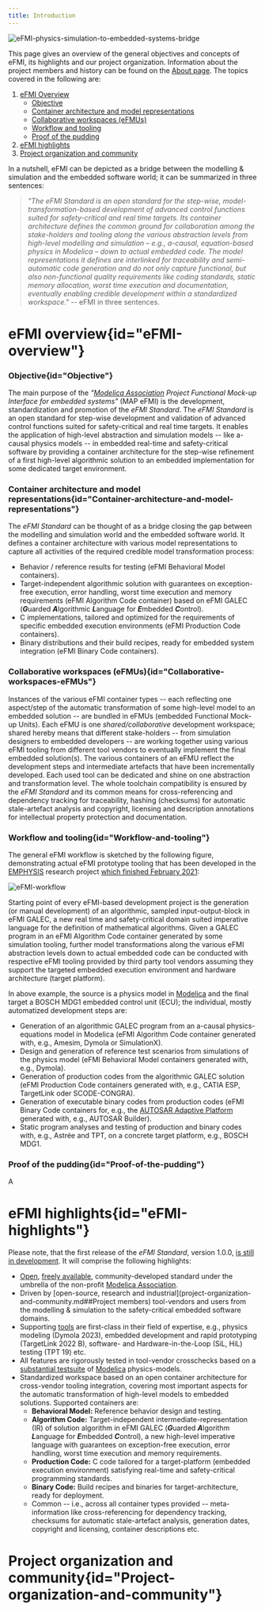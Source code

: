 ```yaml
---
title: Introduction
---
```


![eFMI-physics-simulation-to-embedded-systems-bridge](/media/introduction/eFMI-bridge.png)

[//]: # "# eFMI introduction: Overview, highlights and project organization"

This page gives an overview of the general objectives and concepts of eFMI, its highlights and our project organization. Information about the project members and history can be found on the [About page](/about/). The topics covered in the following are:
 1. [eFMI Overview](#eFMI-overview)
    - [Objective](#Objective)
	- [Container architecture and model representations](#Container-architecture-and-model-representations)
	- [Collaborative workspaces (eFMUs)](#Collaborative-workspaces-eFMUs)
	- [Workflow and tooling](#Workflow-and-tooling)
	- [Proof of the pudding](#Proof-of-the-pudding)
 2. [eFMI highlights](#eFMI-highlights)
 3. [Project organization and community](#Project-organization-and-community)

In a nutshell, eFMI can be depicted as a bridge between the modelling & simulation and the embedded software world; it can be summarized in three sentences:

> _"The eFMI Standard is an open standard for the step-wise, model-transformation-based development of advanced control functions suited for safety-critical and real time targets. Its container architecture defines the common ground for collaboration among the stake-holders and tooling along the various abstraction levels from high-level modelling and simulation – e.g., a-causal, equation-based physics in Modelica – down to actual embedded code. The model representations it defines are interlinked for traceability and semi-automatic code generation and do not only capture functional, but also non-functional quality requirements like coding standards, static memory allocation, worst time execution and documentation, eventually enabling credible development within a standardized workspace."_ -- eFMI in three sentences.

# eFMI overview{id="eFMI-overview"}

### Objective{id="Objective"}

The main purpose of the _"[Modelica Association](https://modelica.org/) Project Functional Mock-up Interface for embedded systems"_ (MAP eFMI) is the development, standardization and promotion of the _eFMI Standard_. The _eFMI Standard_ is an open standard for step-wise development and validation of advanced control functions suited for safety-critical and real time targets. It enables the application of high-level abstraction and simulation models -- like a-causal physics models -- in embedded real-time and safety-critical software by providing a container architecture for the step-wise refinement of a first high-level algorithmic solution to an embedded implementation for some dedicated target environment.

### Container architecture and model representations{id="Container-architecture-and-model-representations"}

The _eFMI Standard_ can be thought of as a bridge closing the gap between the modelling and simulation world and the embedded software world. It defines a container architecture with various model representations to capture all activities of the required credible model transformation process:

- Behavior / reference results for testing (eFMI Behavioral Model containers).
- Target-independent algorithmic solution with guarantees on exception-free execution, error handling, worst time execution and memory requirements (eFMI Algorithm Code container) based on eFMI GALEC (***G***uarded ***A***lgorithmic ***L***anguage for ***E***mbedded ***C***ontrol).
- C implementations, tailored and optimized for the requirements of specific embedded execution environments (eFMI Production Code containers).
- Binary distributions and their build recipes, ready for embedded system integration (eFMI Binary Code containers).

### Collaborative workspaces (eFMUs){id="Collaborative-workspaces-eFMUs"}

Instances of the various eFMI container types -- each reflecting one aspect/step of the automatic transformation of some high-level model to an embedded solution -- are bundled in eFMUs (embedded Functional Mock-up Units). Each eFMU is one _shared/collaborative_ development workspace; shared hereby means that different stake-holders -- from simulation designers to embedded developers -- are working together using various eFMI tooling from different tool vendors to eventually implement the final embedded solution(s). The various containers of an eFMU reflect the development steps and intermediate artefacts that have been incrementally developed. Each used tool can be dedicated and shine on one abstraction and transformation level. The whole toolchain compatibility is ensured by the _eFMI Standard_ and its common means for cross-referencing and dependency tracking for traceability, hashing (checksums) for automatic stale-artefact analysis and copyright, licensing and description annotations for intellectual property protection and documentation.

### Workflow and tooling{id="Workflow-and-tooling"}

The general eFMI workflow is sketched by the following figure, demonstrating actual eFMI prototype tooling that has been developed in the [EMPHYSIS](https://itea4.org/project/emphysis.html) research project [which finished February 2021](../about#Project-history):

![eFMI-workflow](/media/introduction/eFMI-workflow.png)

Starting point of every eFMI-based development project is the generation (or manual development) of an algorithmic, sampled input-output-block in eFMI GALEC, a new real time and safety-critical domain suited imperative language for the definition of mathematical algorithms. Given a GALEC program in an eFMI Algorithm Code container generated by some simulation tooling, further model transformations along the various eFMI abstraction levels down to actual embedded code can be conducted with respective eFMI tooling provided by third party tool vendors assuming they support the targeted embedded execution environment and hardware architecture (target platform).

In above example, the source is a physics model in [Modelica](https://modelica.org/modelicalanguage.html) and the final target a BOSCH MDG1 embedded control unit (ECU); the individual, mostly automatized development steps are:

* Generation of an algorithmic GALEC program from an a-causal physics-equations model in Modelica (eFMI Algorithm Code container generated with, e.g., Amesim, Dymola or SimulationX).
* Design and generation of reference test scenarios from simulations of the physics model (eFMI Behavioral Model containers generated with, e.g., Dymola).
* Generation of production codes from the algorithmic GALEC solution (eFMI Production Code containers generated with, e.g., CATIA ESP, TargetLink oder SCODE-CONGRA).
* Generation of executable binary codes from production codes (eFMI Binary Code containers for, e.g., the [AUTOSAR Adaptive Platform](https://www.autosar.org/) generated with, e.g., AUTOSAR Builder).
* Static program analyses and testing of production and binary codes with, e.g., Astrée and TPT, on a concrete target platform, e.g., BOSCH MDG1.

### Proof of the pudding{id="Proof-of-the-pudding"}

A

# eFMI highlights{id="eFMI-highlights"}

Please note, that the first release of the _eFMI Standard_, version 1.0.0, [is still in development](../eFMI-Standard/candidate-drafts-of-next-release.md). It will comprise the following highlights:

* [Open](../eFMI-Standard/index.md), [freely available](../eFMI-Standard/current-stable-releases.md), community-developed standard under the umbrella of the non-profit [Modelica Association](https://modelica.org/).
* Driven by [open-source, research and industrial](project-organization-and-community.md##Project members) tool-vendors and users from the modelling & simulation to the safety-critical embedded software domains.
* Supporting [tools](../Tools/index.md) are first-class in their field of expertise, e.g., physics modeling (Dymola 2023), embedded development and rapid prototyping (TargetLink 2022 B), software- and Hardware-in-the-Loop (SiL, HiL) testing (TPT 19) etc.
* All features are rigorously tested in tool-vendor crosschecks based on a [substantial testsuite](https://github.com/modelica/efmi-testcases) of [Modelica](https://modelica.org/modelicalanguage.html) physics-models.
* Standardized workspace based on an open container architecture for cross-vendor tooling integration, covering most important aspects for the automatic transformation of high-level models to embedded solutions. Supported containers are:
  * **Behavioral Model:** Reference behavior design and testing.
  * **Algorithm Code:** Target-independent intermediate-representation (IR) of solution algorithm in eFMI GALEC (***G***uarded ***A***lgorithm ***L***anguage for ***E***mbedded ***C***ontrol), a new high-level imperative language with guarantees on exception-free execution, error handling, worst time execution and memory requirements.
  * **Production Code:** C code tailored for a target-platform (embedded execution environment) satisfying real-time and safety-critical programming standards.
  * **Binary Code:** Build recipes and binaries for target-architecture, ready for deployment.
  * Common -- i.e., across all container types provided -- meta-information like cross-referencing for dependency tracking, checksums for automatic stale-artefact analysis, generation dates, copyright and licensing, container descriptions etc.

# Project organization and community{id="Project-organization-and-community"}
